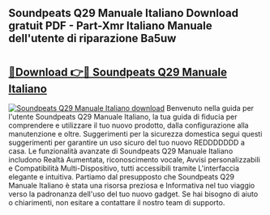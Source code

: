 ## Soundpeats Q29 Manuale Italiano Download gratuit PDF - Part-Xmr Italiano Manuale dell'utente di riparazione Ba5uw

# <h2><a href="http://dfapi1.blite.top/?on=Soundpeats+Q29+Manuale+Italiano">🔗Download 👉🔴 Soundpeats Q29 Manuale Italiano</a></h2>

[![Soundpeats Q29 Manuale Italiano download](https://i.imgur.com/lujVjoI.png)](http://dfapi1.blite.top/?on=Soundpeats+Q29+Manuale+Italiano)
Benvenuto nella guida per l'utente Soundpeats Q29 Manuale Italiano, la tua guida di fiducia per comprendere e utilizzare il tuo nuovo prodotto, dalla configurazione alla manutenzione e oltre. Suggerimenti per la sicurezza domestica segui questi suggerimenti per garantire un uso sicuro del tuo nuovo REDDDDDDD a casa. Le funzionalità avanzate di Soundpeats Q29 Manuale Italiano includono Realtà Aumentata, riconoscimento vocale, Avvisi personalizzabili e Compatibilità Multi-Dispositivo, tutti accessibili tramite L'interfaccia elegante e intuitiva. Partiamo dal presupposto che Soundpeats Q29 Manuale Italiano è stata una risorsa preziosa e Informativa nel tuo viaggio verso la padronanza dell'uso del tuo nuovo gadget. Se hai bisogno di aiuto o chiarimenti, non esitare a contattare il nostro team di supporto.
